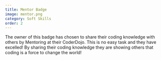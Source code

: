 ```yaml
---
title: Mentor Badge
image: mentor.png
category: Soft Skills
order: 2
---
```


The owner of this badge has chosen to share their coding knowledge with others by Mentoring at their CoderDojo. This is no easy task and they have excelled! By sharing their coding knowledge they are showing others that coding is a force to change the world!